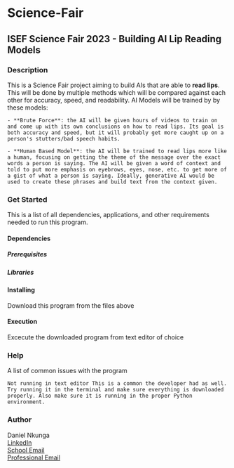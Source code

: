 # Science-Fair

## ISEF Science Fair 2023 - Building AI Lip Reading Models

### Description
This is a Science Fair project aiming to build AIs that are able to **read lips**. This will be done by multiple methods which will be compared against each other for accuracy, speed, and readability. AI Models will be trained by by these models:
    
    - **Brute Force**: the AI will be given hours of videos to train on and come up with its own conclusions on how to read lips. Its goal is both accuracy and speed, but it will probably get more caught up on a person's stutters/bad speech habits.
    
    - **Human Based Model**: the AI will be trained to read lips more like a human, focusing on getting the theme of the message over the exact words a person is saying. The AI will be given a word of context and told to put more emphasis on eyebrows, eyes, nose, etc. to get more of a gist of what a person is saying. Ideally, generative AI would be used to create these phrases and build text from the context given.



### Get Started
This is a list of all dependencies, applications, and other requirements needed to run this program.
#### Dependencies
##### Prerequisites
##### Libraries
#### Installing
Download this program from the files above
#### Execution
Excecute the downloaded program from text editor of choice

### Help
A list of common issues with the program

    Not running in text editor This is a common the developer had as well. Try running it in the terminal and make sure everything is downloaded properly. Also make sure it is running in the proper Python environment. 

### Author
Daniel Nkunga  
    [LinkedIn](https://www.linkedin.com/in/daniel-nkunga-702038288?lipi=urn%3Ali%3Apage%3Ad_flagship3_profile_view_base_contact_details%3Bxk29nW4FTRyZWjAykxRi1A%3D%3D)  
    [School Email](mailto:nkungad24@asmsa.org)  
    [Professional Email](mailto:daniel.s.nkunga@gmail.com)
